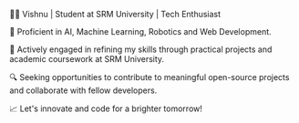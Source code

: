 👨‍💼 Vishnu | Student at SRM University | Tech Enthusiast

🚀 Proficient in AI, Machine Learning, Robotics and Web Development.

💼 Actively engaged in refining my skills through practical projects and academic coursework at SRM University.

🔍 Seeking opportunities to contribute to meaningful open-source projects and collaborate with fellow developers.

📈 Let's innovate and code for a brighter tomorrow!
